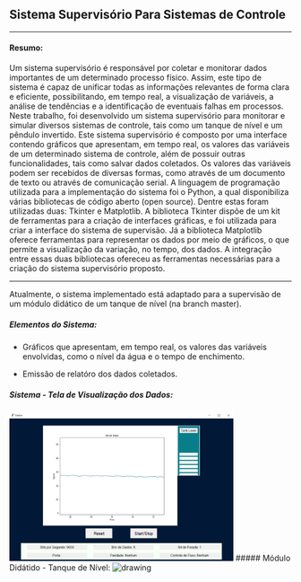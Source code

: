 ## Sistema Supervisório Para Sistemas de Controle


------------------

#### Resumo:
Um sistema supervisório é responsável por coletar e monitorar dados importantes de um determinado processo físico. Assim, este tipo de sistema é capaz de unificar todas as informações relevantes de forma clara e eficiente, possibilitando, em tempo real, a visualização de variáveis, a análise de tendências e a identificação de eventuais falhas em processos. Neste trabalho, foi desenvolvido um sistema supervisório para monitorar e simular diversos sistemas de controle, tais como um tanque de nível e um pêndulo invertido. Este sistema supervisório é composto por uma interface contendo gráficos que apresentam, em tempo real, os valores das variáveis de um determinado sistema de controle, além de possuir outras funcionalidades, tais como salvar dados coletados. Os valores das variáveis podem ser recebidos de diversas formas, como através de um documento de texto ou através de comunicação serial. A linguagem de programação utilizada para a implementação do sistema foi o Python, a qual disponibiliza várias bibliotecas de código aberto (open source). Dentre estas foram utilizadas duas: Tkinter e Matplotlib. A biblioteca Tkinter dispõe de um kit de ferramentas para a criação de interfaces gráficas, e foi utilizada para criar a interface do sistema de supervisão. Já a biblioteca Matplotlib oferece ferramentas para representar os dados por meio de gráficos, o que permite a visualização da variação, no tempo, dos dados. A integração entre essas duas bibliotecas ofereceu as ferramentas necessárias para a criação do sistema supervisório proposto. 

------------------

Atualmente, o sistema implementado está adaptado para a supervisão de um módulo didático de um tanque de nível (na branch master). 

##### Elementos do Sistema:

* Gráficos que apresentam, em tempo real, os valores das variáveis envolvidas, como o nível da água e o tempo de enchimento.

* Emissão de relatóro dos dados coletados.

##### Sistema - Tela de Visualização dos Dados:
<img src="/imgs/sistema.jpg" alt="sistem" width="400"/>
##### Módulo Didátido - Tanque de Nível:
<img src="/imgs/Tanque de nível.jpg" alt="drawing" width="200"/>




